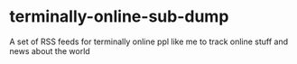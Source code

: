 # terminally-online-sub-dump
A set of RSS feeds for terminally online ppl like me to track online stuff and news about the world
